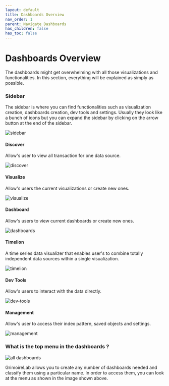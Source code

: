 ```yaml
---
layout: default
title: Dashboards Overview
nav_order: 1
parent: Navigate Dashboards
has_children: false
has_toc: false
---
```


# Dashboards Overview

The dashboards might get overwhelming with all those visualizations and functionalities. In
this section, everything will be explained as simply as possible.

### Sidebar

The sidebar is where you can find functionalities such as visualization creation,
dashboards creation, dev tools and settings. Usually they look like a bunch of icons but
you can expand the sidebar by clicking on the arrow button at the end of the sidebar.

![sidebar](../assets/sidebar.png)

#### Discover
Allow's user to view all transaction for one data source.

![discover](../assets/discover.png)

#### Visualize
Allow's users the current visualizations or create new ones.

![visualize](../assets/visualize.png)

#### Dashboard
Allow's users to view current dashboards or create new ones.

![dashboards](../assets/dashboards.png)

#### Timelion
A time series data visualizer that enables user's to combine totally
independent data sources within a single visualization.

![timelion](../assets/timelion.png)

#### Dev Tools
Allow's users to interact with the data directly.

![dev-tools](../assets/devtools.png)

#### Management
Allow's user to access their index pattern, saved objects and settings.

![management](../assets/management.png)

### What is the top menu in the dashboards ?

![all dashboards](../assets/all_dashboards.png)

GrimoireLab allows you to create any number of dashboards needed and classify them using a
particular name. In order to access them, you can look at the menu as shown in
the image shown above.
